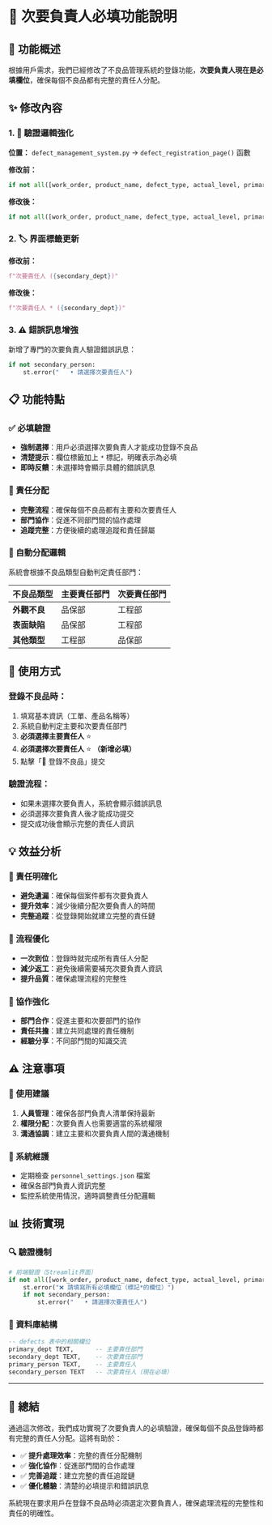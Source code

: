 # 👥 次要負責人必填功能說明

## 🎯 功能概述

根據用戶需求，我們已經修改了不良品管理系統的登錄功能，**次要負責人現在是必填欄位**，確保每個不良品都有完整的責任人分配。

## ✨ 修改內容

### 1. 🔧 驗證邏輯強化
**位置：** `defect_management_system.py` → `defect_registration_page()` 函數

**修改前：**
```python
if not all([work_order, product_name, defect_type, actual_level, primary_person]):
```

**修改後：**
```python
if not all([work_order, product_name, defect_type, actual_level, primary_person, secondary_person]):
```

### 2. 🏷️ 界面標籤更新
**修改前：**
```python
f"次要責任人 ({secondary_dept})"
```

**修改後：**
```python
f"次要責任人 * ({secondary_dept})"
```

### 3. ⚠️ 錯誤訊息增強
新增了專門的次要負責人驗證錯誤訊息：
```python
if not secondary_person:
    st.error("   • 請選擇次要責任人")
```

## 📋 功能特點

### ✅ 必填驗證
- **強制選擇**：用戶必須選擇次要負責人才能成功登錄不良品
- **清楚提示**：欄位標籤加上 `*` 標記，明確表示為必填
- **即時反饋**：未選擇時會顯示具體的錯誤訊息

### 🎯 責任分配
- **完整流程**：確保每個不良品都有主要和次要責任人
- **部門協作**：促進不同部門間的協作處理
- **追蹤完整**：方便後續的處理追蹤和責任歸屬

### 🔄 自動分配邏輯
系統會根據不良品類型自動判定責任部門：

| 不良品類型 | 主要責任部門 | 次要責任部門 |
|------------|--------------|--------------|
| **外觀不良** | 品保部 | 工程部 |
| **表面缺陷** | 品保部 | 工程部 |
| **其他類型** | 工程部 | 品保部 |

## 🚀 使用方式

### 登錄不良品時：
1. 填寫基本資訊（工單、產品名稱等）
2. 系統自動判定主要和次要責任部門
3. **必須選擇主要責任人** ⭐
4. **必須選擇次要責任人** ⭐ **（新增必填）**
5. 點擊「🚀 登錄不良品」提交

### 驗證流程：
- 如果未選擇次要負責人，系統會顯示錯誤訊息
- 必須選擇次要負責人後才能成功提交
- 提交成功後會顯示完整的責任人資訊

## 💡 效益分析

### 🎯 責任明確化
- **避免遺漏**：確保每個案件都有次要負責人
- **提升效率**：減少後續分配次要負責人的時間
- **完整追蹤**：從登錄開始就建立完整的責任鏈

### 🔄 流程優化
- **一次到位**：登錄時就完成所有責任人分配
- **減少返工**：避免後續需要補充次要負責人資訊
- **提升品質**：確保處理流程的完整性

### 👥 協作強化
- **部門合作**：促進主要和次要部門的協作
- **責任共擔**：建立共同處理的責任機制
- **經驗分享**：不同部門間的知識交流

## ⚠️ 注意事項

### 📝 使用建議
1. **人員管理**：確保各部門負責人清單保持最新
2. **權限分配**：次要負責人也需要適當的系統權限
3. **溝通協調**：建立主要和次要負責人間的溝通機制

### 🔧 系統維護
- 定期檢查 `personnel_settings.json` 檔案
- 確保各部門負責人資訊完整
- 監控系統使用情況，適時調整責任分配邏輯

## 📊 技術實現

### 🔍 驗證機制
```python
# 前端驗證（Streamlit界面）
if not all([work_order, product_name, defect_type, actual_level, primary_person, secondary_person]):
    st.error("❌ 請填寫所有必填欄位（標記*的欄位）")
    if not secondary_person:
        st.error("   • 請選擇次要責任人")
```

### 💾 資料庫結構
```sql
-- defects 表中的相關欄位
primary_dept TEXT,      -- 主要責任部門
secondary_dept TEXT,    -- 次要責任部門
primary_person TEXT,    -- 主要責任人
secondary_person TEXT   -- 次要責任人（現在必填）
```

---

## 🎉 總結

通過這次修改，我們成功實現了次要負責人的必填驗證，確保每個不良品登錄時都有完整的責任人分配。這將有助於：

- ✅ **提升處理效率**：完整的責任分配機制
- ✅ **強化協作**：促進部門間的合作處理
- ✅ **完善追蹤**：建立完整的責任追蹤鏈
- ✅ **優化體驗**：清楚的必填提示和錯誤訊息

系統現在要求用戶在登錄不良品時必須選定次要負責人，確保處理流程的完整性和責任的明確性。 